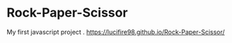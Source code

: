 # Rock-Paper-Scissor
My first javascript project . 
https://lucifire98.github.io/Rock-Paper-Scissor/
